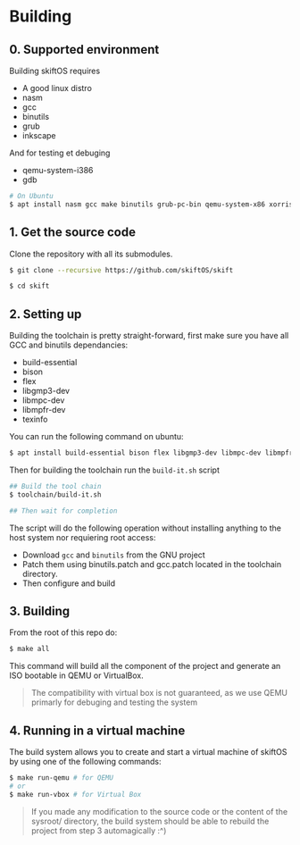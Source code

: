 # Building

## 0. Supported environment

Building skiftOS requires

- A good linux distro
- nasm
- gcc
- binutils
- grub
- inkscape

And for testing et debuging
- qemu-system-i386
- gdb


```sh
# On Ubuntu
$ apt install nasm gcc make binutils grub-pc-bin qemu-system-x86 xorriso mtools inkscape
```

## 1. Get the source code

Clone the repository with all its submodules.

```sh
$ git clone --recursive https://github.com/skiftOS/skift

$ cd skift
```

## 2. Setting up

Building the toolchain is pretty straight-forward,
first make sure you have all GCC and binutils dependancies:
 - build-essential
 - bison
 - flex
 - libgmp3-dev
 - libmpc-dev
 - libmpfr-dev
 - texinfo

You can run the following command on ubuntu:
```sh
$ apt install build-essential bison flex libgmp3-dev libmpc-dev libmpfr-dev texinfo
```

Then for building the toolchain run the `build-it.sh` script

```sh
## Build the tool chain
$ toolchain/build-it.sh

## Then wait for completion
```

The script will do the following operation without installing anything to the host system nor requiering root access:
 - Download `gcc` and `binutils` from the GNU project
 - Patch them using binutils.patch and gcc.patch located in the toolchain directory.
 - Then configure and build

## 3. Building

From the root of this repo do:

```sh
$ make all
```

This command will build all the component of the project and generate an ISO bootable in QEMU or VirtualBox.

> The compatibility with virtual box is not guaranteed, as we use QEMU primarly for debuging and testing the system

## 4. Running in a virtual machine

The build system allows you to create and start a virtual machine of skiftOS by using one of the following commands:

```sh
$ make run-qemu # for QEMU
# or
$ make run-vbox # for Virtual Box
```

> If you made any modification to the source code or the content of the sysroot/ directory, the build system should be able to rebuild the project from step 3 automagically :^)
